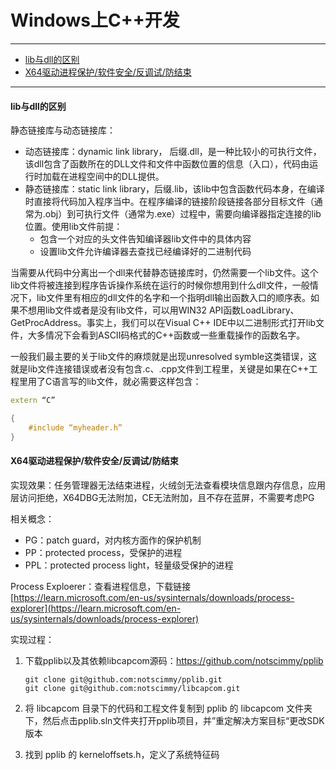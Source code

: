 # Windows上C++开发
---

- [lib与dll的区别](#lib与dll的区别)
- [X64驱动进程保护/软件安全/反调试/防结束](#x64驱动进程保护/软件安全/反调试/防结束)
---


#### lib与dll的区别

静态链接库与动态链接库：

+ 动态链接库：dynamic link library， 后缀.dll，是一种比较小的可执行文件，该dll包含了函数所在的DLL文件和文件中函数位置的信息（入口），代码由运行时加载在进程空间中的DLL提供。
+ 静态链接库：static link library，后缀.lib，该lib中包含函数代码本身，在编译时直接将代码加入程序当中。在程序编译的链接阶段链接各部分目标文件（通常为.obj）到可执行文件（通常为.exe）过程中，需要向编译器指定连接的lib位置。使用lib文件前提：
  + 包含一个对应的头文件告知编译器lib文件中的具体内容
  + 设置lib文件允许编译器去查找已经编译好的二进制代码

当需要从代码中分离出一个dll来代替静态链接库时，仍然需要一个lib文件。这个lib文件将被连接到程序告诉操作系统在运行的时候你想用到什么dll文件，一般情况下，lib文件里有相应的dll文件的名字和一个指明dll输出函数入口的顺序表。如果不想用lib文件或者是没有lib文件，可以用WIN32 API函数LoadLibrary、GetProcAddress。事实上，我们可以在Visual C++ IDE中以二进制形式打开lib文件，大多情况下会看到ASCII码格式的C++函数或一些重载操作的函数名字。

一般我们最主要的关于lib文件的麻烦就是出现unresolved symble这类错误，这就是lib文件连接错误或者没有包含.c、.cpp文件到工程里，关键是如果在C++工程里用了C语言写的lib文件，就必需要这样包含：

```c++
extern “C”

{
    #include “myheader.h”
}
```



#### X64驱动进程保护/软件安全/反调试/防结束

实现效果：任务管理器无法结束进程，火绒剑无法查看模块信息跟内存信息，应用层访问拒绝，X64DBG无法附加，CE无法附加，且不存在蓝屏，不需要考虑PG

相关概念：

+ PG：patch guard，对内核方面作的保护机制
+ PP：protected process，受保护的进程
+ PPL：protected process light，轻量级受保护的进程

Process Exploerer：查看进程信息，下载链接 [https://learn.microsoft.com/en-us/sysinternals/downloads/process-explorer](https://learn.microsoft.com/en-us/sysinternals/downloads/process-explorer)

实现过程：

1. 下载pplib以及其依赖libcapcom源码：https://github.com/notscimmy/pplib

   ```shell
   git clone git@github.com:notscimmy/pplib.git
   git clone git@github.com:notscimmy/libcapcom.git
   ```

2. 将 libcapcom 目录下的代码和工程文件复制到 pplib 的 libcapcom 文件夹下，然后点击pplib.sln文件夹打开pplib项目，并”重定解决方案目标“更改SDK版本

3. 找到 pplib 的 kerneloffsets.h，定义了系统特征码
